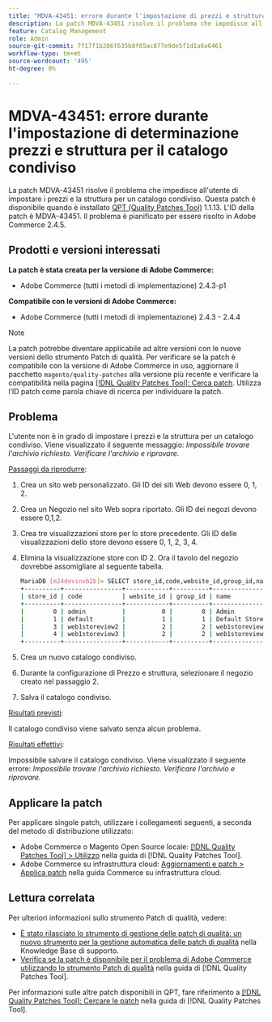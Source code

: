 ```yaml
---
title: "MDVA-43451: errore durante l'impostazione di prezzi e struttura per il catalogo condiviso"
description: La patch MDVA-43451 risolve il problema che impedisce all'utente di impostare i prezzi e la struttura per un catalogo condiviso. Questa patch è disponibile quando è installato [Quality Patches Tool (QPT)](https://experienceleague.adobe.com/en/docs/commerce-knowledge-base/kb/announcements/commerce-announcements/magento-quality-patches-released-new-tool-to-self-serve-quality-patches) 1.1.13. L'ID della patch è MDVA-43451. Il problema è pianificato per essere risolto in Adobe Commerce 2.4.5.
feature: Catalog Management
role: Admin
source-git-commit: 7f17f1b286f635b8f65ac877e9de5f1d1a6a6461
workflow-type: tm+mt
source-wordcount: '495'
ht-degree: 0%

---
```


# MDVA-43451: errore durante l&#39;impostazione di determinazione prezzi e struttura per il catalogo condiviso

La patch MDVA-43451 risolve il problema che impedisce all&#39;utente di impostare i prezzi e la struttura per un catalogo condiviso. Questa patch è disponibile quando è installato [QPT (Quality Patches Tool)](https://experienceleague.adobe.com/en/docs/commerce-knowledge-base/kb/announcements/commerce-announcements/magento-quality-patches-released-new-tool-to-self-serve-quality-patches) 1.1.13. L&#39;ID della patch è MDVA-43451. Il problema è pianificato per essere risolto in Adobe Commerce 2.4.5.

## Prodotti e versioni interessati

**La patch è stata creata per la versione di Adobe Commerce:**

* Adobe Commerce (tutti i metodi di implementazione) 2.4.3-p1

**Compatibile con le versioni di Adobe Commerce:**

* Adobe Commerce (tutti i metodi di implementazione) 2.4.3 - 2.4.4

>[!NOTE]
>
>La patch potrebbe diventare applicabile ad altre versioni con le nuove versioni dello strumento Patch di qualità. Per verificare se la patch è compatibile con la versione di Adobe Commerce in uso, aggiornare il pacchetto `magento/quality-patches` alla versione più recente e verificare la compatibilità nella pagina [[!DNL Quality Patches Tool]: Cerca patch](https://experienceleague.adobe.com/en/docs/commerce-knowledge-base/kb/announcements/commerce-announcements/magento-quality-patches-released-new-tool-to-self-serve-quality-patches). Utilizza l’ID patch come parola chiave di ricerca per individuare la patch.

## Problema

L&#39;utente non è in grado di impostare i prezzi e la struttura per un catalogo condiviso. Viene visualizzato il seguente messaggio: *Impossibile trovare l&#39;archivio richiesto. Verificare l&#39;archivio e riprovare.*

<u>Passaggi da riprodurre</u>:

1. Crea un sito web personalizzato. Gli ID dei siti Web devono essere 0, 1, 2.
1. Crea un Negozio nel sito Web sopra riportato. Gli ID dei negozi devono essere 0,1,2.
1. Crea tre visualizzazioni store per lo store precedente. Gli ID delle visualizzazioni dello store devono essere 0, 1, 2, 3, 4.
1. Elimina la visualizzazione store con ID 2. Ora il tavolo del negozio dovrebbe assomigliare al seguente tabella.

   ```bash
   MariaDB [m24devinvb2b]> SELECT store_id,code,website_id,group_id,name FROM store;
   +----------+----------------+------------+----------+--------------------+
   | store_id | code           | website_id | group_id | name               |
   +----------+----------------+------------+----------+--------------------+
   |        0 | admin          |          0 |        0 | Admin              |
   |        1 | default        |          1 |        1 | Default Store View |
   |        3 | web1storeview2 |          2 |        2 | web1storeview2     |
   |        4 | web1storeview3 |          2 |        2 | web1storeview3     |
   +----------+----------------+------------+----------+--------------------+
   ```

1. Crea un nuovo catalogo condiviso.
1. Durante la configurazione di Prezzo e struttura, selezionare il negozio creato nel passaggio 2.
1. Salva il catalogo condiviso.

<u>Risultati previsti</u>:

Il catalogo condiviso viene salvato senza alcun problema.

<u>Risultati effettivi</u>:

Impossibile salvare il catalogo condiviso. Viene visualizzato il seguente errore:
*Impossibile trovare l&#39;archivio richiesto. Verificare l&#39;archivio e riprovare.*

## Applicare la patch

Per applicare singole patch, utilizzare i collegamenti seguenti, a seconda del metodo di distribuzione utilizzato:

* Adobe Commerce o Magento Open Source locale: [[!DNL Quality Patches Tool] > Utilizzo](/help/tools/quality-patches-tool/usage.md) nella guida di [!DNL Quality Patches Tool].
* Adobe Commerce su infrastruttura cloud: [Aggiornamenti e patch > Applica patch](https://experienceleague.adobe.com/docs/commerce-cloud-service/user-guide/develop/upgrade/apply-patches.html) nella guida Commerce su infrastruttura cloud.

## Lettura correlata

Per ulteriori informazioni sullo strumento Patch di qualità, vedere:

* [È stato rilasciato lo strumento di gestione delle patch di qualità: un nuovo strumento per la gestione automatica delle patch di qualità](https://experienceleague.adobe.com/en/docs/commerce-knowledge-base/kb/announcements/commerce-announcements/magento-quality-patches-released-new-tool-to-self-serve-quality-patches) nella Knowledge Base di supporto.
* [Verifica se la patch è disponibile per il problema di Adobe Commerce utilizzando lo strumento Patch di qualità](/help/tools/quality-patches-tool/patches-available-in-qpt/check-patch-for-magento-issue-with-magento-quality-patches.md) nella guida di [!DNL Quality Patches Tool].

Per informazioni sulle altre patch disponibili in QPT, fare riferimento a [[!DNL Quality Patches Tool]: Cercare le patch](https://experienceleague.adobe.com/tools/commerce-quality-patches/index.html) nella guida di [!DNL Quality Patches Tool].
